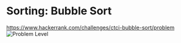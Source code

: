 # Sorting: Bubble Sort

<https://www.hackerrank.com/challenges/ctci-bubble-sort/problem> ![Problem Level](https://img.shields.io/badge/Problem--Level-Easy-green)
